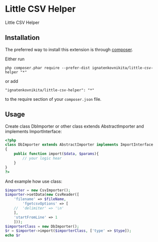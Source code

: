 Little CSV Helper
=================
Little CSV Helper

Installation
------------

The preferred way to install this extension is through [composer](http://getcomposer.org/download/).

Either run

```
php composer.phar require --prefer-dist ignatenkovnikita/little-csv-helper "*"
```

or add

```
"ignatenkovnikita/little-csv-helper": "*"
```

to the require section of your `composer.json` file.


Usage
-----

Create class DbImporter or other class extends AbstractImporter and implements ImportInterface:
```php
<?php
class DbImporter extends AbstractImporter implements ImportInterface
{
    public function import($data, $params){
        // your logic hear
    }
}
?>
```

And example how use class:
```php
$importer = new CsvImporter();
$importer->setData(new CsvReader([
    'filename' => $fileName,
        'fgetcsvOptions' => [
    //  'delimiter' => '\n'
    ],
    'startFromLine' => 1
    ]));
$importerClass = new DbImporter();
$r = $importer->import($importerClass, ['type' => $type]);
echo $r
```